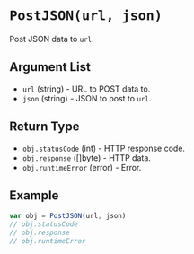 # `PostJSON(url, json)`

Post JSON data to `url`.

## Argument List

 * `url` (string) - URL to POST data to.
 * `json` (string) - JSON to post to `url`.

## Return Type

 * `obj.statusCode` (int) - HTTP response code.
 * `obj.response` ([]byte) - HTTP data.
 * `obj.runtimeError` (error) - Error.

## Example

```js
var obj = PostJSON(url, json)
// obj.statusCode
// obj.response
// obj.runtimeError
```

